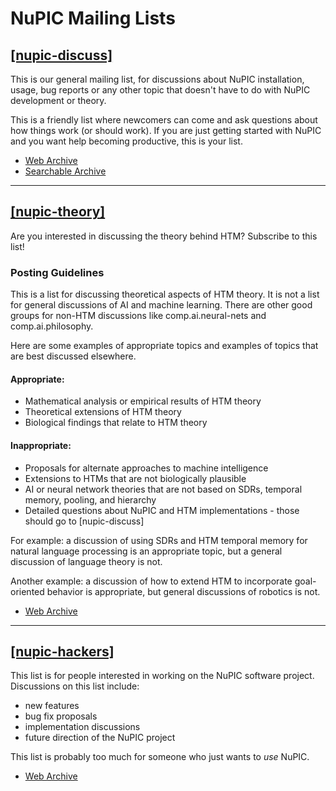 
# NuPIC Mailing Lists

## [\[nupic-discuss\]](http://lists.numenta.org/mailman/listinfo/nupic_lists.numenta.org)

This is our general mailing list, for discussions about NuPIC installation, usage, bug reports or any other topic that doesn't have to do with NuPIC development or theory. 

This is a friendly list where newcomers can come and ask questions about how things work (or should work). If you are just getting started with NuPIC and you want help becoming productive, this is your list.

- [Web Archive](http://lists.numenta.org/pipermail/nupic_lists.numenta.org/)
- [Searchable Archive](http://nupic.markmail.org/)

* * * 

## [\[nupic-theory\]](http://lists.numenta.org/mailman/listinfo/nupic-theory_lists.numenta.org)

Are you interested in discussing the theory behind HTM? Subscribe to this list!

### Posting Guidelines

This is a list for discussing theoretical aspects of HTM theory.  It is not a list for general discussions of AI and machine learning. There are other good groups for non-HTM discussions like comp.ai.neural-nets and comp.ai.philosophy.

Here are some examples of appropriate topics and examples of topics that are best discussed elsewhere.

#### Appropriate:
- Mathematical analysis or empirical results of HTM theory
- Theoretical extensions of HTM theory
- Biological findings that relate to HTM theory

#### Inappropriate:
- Proposals for alternate approaches to machine intelligence
- Extensions to HTMs that are not biologically plausible
- AI or neural network theories that are not based on SDRs, temporal
memory, pooling, and hierarchy
- Detailed questions about NuPIC and HTM implementations - those should go to
\[nupic-discuss\]

For example: a discussion of using SDRs and HTM temporal memory for
natural language processing is an appropriate topic, but a general
discussion of language theory is not.

Another example: a discussion of how to extend HTM to incorporate
goal-oriented behavior is appropriate, but general discussions of
robotics is not.

- [Web Archive](http://lists.numenta.org/pipermail/nupic-theory_lists.numenta.org/)


* * * 

## [\[nupic-hackers\]](http://lists.numenta.org/mailman/listinfo/nupic-hackers_lists.numenta.org)

This list is for people interested in working on the NuPIC software project. Discussions on this list include:

- new features
- bug fix proposals
- implementation discussions
- future direction of the NuPIC project

This list is probably too much for someone who just wants to *use* NuPIC. 

- [Web Archive](http://lists.numenta.org/pipermail/nupic-hackers_lists.numenta.org/)
